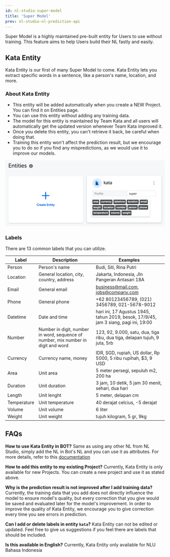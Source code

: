 ```yaml
---
id: nl-studio-super-model
title: 'Super Model'
prev: nl-studio-nl-prediction-api
---
```


Super Model is a highly maintained pre-built entity for Users to use without training. This feature aims to help Users build their NL fastly and easily.

## Kata Entity

Kata Entity is our first of many Super Model to come. Kata Entity lets you extract specific words in a sentence, like a person's name, location, and more.

### About Kata Entity

- This entity will be added automatically when you create a NEW Project. You can find it on Entities page.
- You can use this entity without adding any training data.
- The model for this entity is maintained by Team Kata and all users will automatically get the updated version whenever Team Kata improved it.
- Once you delete this entity, you can't retrieve it back, be careful when doing that.
- Training this entity won't affect the prediction result, but we encourage you to do so if you find any mispredictions, as we would use it to improve our models.

![nlsg-6](./images/nlsg-6.png)

### Labels

There are 13 common labels that you can utilize.

| **Label**   | **Description**                                                                   | **Examples**                                                                        |
| ----------- | --------------------------------------------------------------------------------- | ----------------------------------------------------------------------------------- |
| Person      | Person's name                                                                     | Budi, Siti, Rina Putri                                                              |
| Location    | General location, city, country, address                                          | Jakarta, Indonesia, Jln Pangeran Antasari 18A                                       |
| Email       | General email                                                                     | business@mail.com, jobs@company.com                                                 |
| Phone       | General phone                                                                     | +62 80123456789, (021) 3456789, 021-5678-9012                                       |
| Datetime    | Date and time                                                                     | hari ini, 17 Agustus 1945, tahun 2019, besok, 17/9/45, jam 3 siang, pagi ini, 19:00 |
| Number      | Number in digit, number in word, sequence of number, mix number in digit and word | 123, 92, 9.000, satu, dua, tiga ribu, dua tiga, delapan tujuh, 9 juta, 5rb          |
| Currency    | Currency name, money                                                              | IDR, SGD, rupiah, US dollar, Rp 5000, 5 ribu rupihah, $3, 9 USD                     |
| Area        | Unit area                                                                         | 5 meter persegi, sepuluh m2, 200 ha                                                 |
| Duration    | Unit duration                                                                     | 3 jam, 10 detik, 5 jam 30 menit, sehari, dua hari                                   |
| Length      | Unit lenght                                                                       | 5 meter, delapan cm                                                                 |
| Temperature | Unit temperature                                                                  | 40 derajat celcius, -5 derajat                                                      |
| Volume      | Unit volume                                                                       | 6 liter                                                                             |
| Weight      | Unit weight                                                                       | tujuh kilogram, 5 gr, 9kg                                                           |

## FAQs

**How to use Kata Entity in BOT?**
Same as using any other NL from NL Studio, simply add the NL in Bot's NL and you can use it as attributes. For more details, refer to this [documentation](/kata-ml/nlu/#nl-studio-nlu)

**How to add this entity to my existing Project?**
Currently, Kata Entity is only available for new Projects. You can create a new project and use it as stated above.

**Why is the prediction result is not improved after I add training data?**
Currently, the training data that you add does not directly influence the model to ensure model's quality, but every correction that you give would be saved and evaluated later for the model's improvement. In order to improve the quality of Kata Entity, we encourage you to give correction every time you see errors in prediction.

**Can I add or delete labels in entity `kata`?**
Kata Entity can not be edited or updated. Feel free to give us suggestions if you feel there are labels that should be included.

**Is this available in English?**
Currently, Kata Entity only available for NLU Bahasa Indonesia
